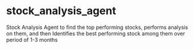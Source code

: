 # stock_analysis_agent
Stock Analysis Agent to find the top performing stocks, performs analysis on them, and then Identifies the best performing stock among them over period of 1-3 months
